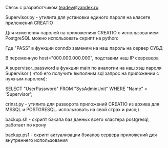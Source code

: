 Связь с разработчиком teadev@yandex.ru

Supervisor.py - утилита для установки единого пароля на класете приложений CREATIO


Для изменения паролей на приложениях CREATIO с использованием PostgreSQL можно использовать скрипт на python:


Где "PASS" в функции conndb заменим на наш пароль на сервер СУБД


В переменную  host="000.000.000.000", подставим наш IP севревера


А supervisor_password  в функции main по аналогии на наш хэш пароля Supervisor ( чтоб его получить выполним sql запрос на приложении с нужным паролем):


SELECT "UserPassword" FROM "SysAdminUnit" WHERE  "Name" = 'Supervisor';



crinst.py - утилита для разворота приложений CREATIO из архива для MSSQL и POSTGRESQL. использовать на свой страх и риск;)


backup.sh - скрипт бэкапа баз данных всего кластера postgresql, работает по крону

backup.ps1 - скрипт актуализации бэкапов сервера приложений для внутреннего использования